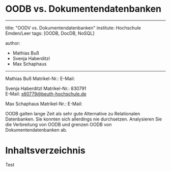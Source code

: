 # OODB vs. Dokumentendatenbanken

---
title: "OODV vs. Dokumentendatenbanken"
institute: Hochschule Emden/Leer
tags: [OODB, DocDB, NoSQL]

author:
- Mathias Buß
- Svenja Haberditzl
- Max Schaphaus

---

Mathias Buß
Matrikel-Nr.:
E-Mail:

Svenja Haberditzl
Matrikel-Nr.: 830791   
E-Mail: s60779@beuth-hochschule.de

Max Schaphaus
Matrikel-Nr.:
E-Mail:


OODB galten lange Zeit als sehr gute Alternative zu Relationalen Datenbanken. Sie konnten sich allerdings nie durchsetzen.
Analysieren Sie die Verbreitung von OODB und grenzen OODB von Dokumentendatenbanken ab.

# Inhaltsverzeichnis
 Test






